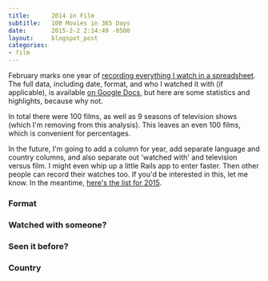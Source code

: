```yaml
---
title:      2014 in Film
subtitle:   100 Movies in 365 Days
date:       2015-2-2 2:14:49 -0500
layout:     blogspot_post
categories:
- film
---
```


<script type="text/javascript" src="https://code.jquery.com/jquery-2.2.4.min.js"></script>
<script type="text/javascript" src="http://cdnjs.cloudflare.com/ajax/libs/underscore.js/1.5.2/underscore-min.js"></script>
<script type="text/javascript" src="http://www.google.com/jsapi"></script>

February marks one year of [recording everything I watch in a spreadsheet](https://www.facebook.com/rabidsnakemonkey/posts/10152176782109330). The full data, including date, format, and who I watched it with (if applicable), is available [on Google Docs](https://docs.google.com/spreadsheets/d/1CLgneANQp1ucZZBqDfCDZHjxMgJfXl6JnwWbLjBCxbo/edit?usp=sharing), but here are some statistics and highlights, because why not.

In total there were 100 films, as well as 9 seasons of television shows (which I'm removing from this analysis). This leaves an even 100 films, which is convenient for percentages.

In the future, I'm going to add a column for year, add separate language and country columns, and also separate out 'watched with' and television versus film. I might even whip up a little Rails app to enter faster. Then other people can record their watches too. If you'd be interested in this, let me know. In the meantime, [here's the list for 2015](https://docs.google.com/spreadsheets/d/1ibICLXrjEgaeJ9eqTT9_fsSevKGm949FUklkmBn4xmo/edit?usp=sharing).

<div id="graph_timeline_calendar" class="graph"></div>

### Format

<div id="graph_pie_source" class="graph"></div>

### Watched with someone?

<div id="graph_pie_social" class="graph"></div>

### Seen it before?

<div id="graph_pie_rewatch" class="graph"></div>

### Country

<div id="graph_pie_location" class="graph"></div>

<div id="graph_table_loved" class="graph"></div>
<div id="graph_table_hated" class="graph"></div>
<div id="graph_table_people" class="graph"></div>

<style></style>

<script type="text/javascript" src="https://code.jquery.com/jquery-2.2.4.min.js"></script>
<script type="text/javascript" src="http://cdnjs.cloudflare.com/ajax/libs/underscore.js/1.5.2/underscore-min.js"></script>
<script type="text/javascript" src="http://www.google.com/jsapi"></script>
<script>
(function(){
google.load('visualization', '1.0', {'packages':['corechart', 'calendar', 'table']});
google.setOnLoadCallback(function(){
  build();
});
// window.onresize = build; //buildTimeline; //refresh on resize

function build(){

  buildTimeline();

  buildPieChart("Sources", 'graph_pie_source', 'source');
  buildPieChart("Social", 'graph_pie_social', 'social');
  buildPieChart("Rewatch", 'graph_pie_rewatch', 'rewatch');
  buildPieChart("Location", 'graph_pie_location', 'country', _.chain(data).countBy('country').pairs().map(function(e){
    if(e[0]=="null") e[0] = "American";
    return e;
  }).value());

  buildTable('graph_table_loved', ['Loved'], _.chain(data).where({opinion: "Positive"}).map(function(e){return ["<a href='"+e.link+"'>"+e.name+"</a>"]}).value());
  buildTable('graph_table_hated', ['Hated'], _.chain(data).where({opinion: "Negative"}).map(function(e){return ["<a href='"+e.link+"'>"+e.name+"</a>"]}).value());
  buildTable('graph_table_people', ["People", "Count"], _.chain(data).pluck('people').flatten().countBy().pairs().sortBy(function(e){return e[1];}).reject(function(e){return e[1]<3;}).reverse().value());

  // console.log(counts_date)

  // var all_dates = [];
  // var start = new Date("2/1/2014");
  // for( var i = 0; i<365; i++ ){
  //   var day = new Date(start.valueOf() + 24*60*60*1000*i);
  //   all_dates.push([day, counts_date[day.toString()] || 0]);
  // }
  // console.log(all_dates)
  // dataTable = new google.visualization.DataTable();
  // dataTable.addColumn({ type: 'date', id: 'Date' });
  // dataTable.addColumn({ type: 'number', id: 'id' });
  // dataTable.addRows(all_dates);
  // var timeline = new google.visualization.LineChart(document.getElementById('graph_timeline_linear'));
  // timeline.draw(dataTable, {
  //   title: "Timeline",
  //   height: 350,
  // }); 
}

function buildTimeline(){
  var counts_date = _.countBy(data, 'date');

  var dataTable = new google.visualization.DataTable();
  dataTable.addColumn({ type: 'date', id: 'Date' });
  dataTable.addColumn({ type: 'number', id: 'id' });
  dataTable.addRows(_.chain(counts_date)
                        .pairs()
                        .map(function(e)
                          {e[0] = new Date(e[0]);
                          return e;
                        })
                        .value()
                    );
  var calendar = new google.visualization.Calendar(document.getElementById('graph_timeline_calendar'));
  calendar.draw(dataTable, {
    title: "Calendar",
    // width: '50%',
    height: 350,
    calendar: {
      cellSize: Math.floor($('main').width()/64),
      cellColor: {
        stroke: '#76a7fa',
        strokeOpacity: 0.5,
        strokeWidth: 1,
      }
    }
  });
}

function buildPieChart(title, id, item, d){
  var pie = new google.visualization.PieChart(document.getElementById(id));
  var dataset = new google.visualization.DataTable();
  dataset.addColumn({type: 'string', id: 'name'});
  dataset.addColumn({type: 'number', id: 'count'});
  dataset.addRows(d||_.chain(data).countBy(item).pairs().value());
  pie.draw(dataset, {
    // title: title||""
  });
}

function buildTable(id, columns, d){
  d.unshift(columns);
  var dataset = google.visualization.arrayToDataTable(d, false);
  new google.visualization.Table(document.getElementById(id)).draw(dataset, {allowHtml: true});
}

var data = [
{name: "Gods And Monsters", date: new Date("2/1/2014"), source: "Nexflix", people: ["Ian McKellen"], comments: "New Queer Cinema. About James Whale", country: null, social: false, rewatch: false,opinion: "Positive", link: "http://www.imdb.com/find?s=all&q=Gods%20And%20Monsters"},
{name: "Rubberneck", date: new Date("2/1/2014"), source: "Nexflix", people: ["Alex Karpovsky"], comments: "", country: null, social: false, rewatch: false,opinion: "", link: "http://www.imdb.com/find?s=all&q=Rubberneck"},
{name: "Tiny Furniture", date: new Date("2/1/2014"), source: "Nexflix", people: ["Lena Dunham", "Alex Karpovsky"], comments: "", country: null, social: false, rewatch: false,opinion: "", link: "http://www.imdb.com/find?s=all&q=Tiny%20Furniture"},
{name: "Star Wars Christmas Special", date: new Date("2/2/2014"), source: "Other Online", people: [], comments: "MST3K version. Watched with Allison", country: null, social: true, rewatch: false,opinion: "", link: "http://www.imdb.com/find?s=all&q=Star%20Wars%20Christmas%20Special"},
{name: "Synecdoche, New York", date: new Date("2/3/2014"), source: "Other Online", people: ["Phillip Seymour Hoffman"], comments: "", country: null, social: false, rewatch: false,opinion: "Positive", link: "http://www.imdb.com/find?s=all&q=Synecdoche%2C%20New%20York"},
{name: "Closely Watched Trains", date: new Date("2/4/2014"), source: "Library", people: [], comments: "Meera recommended. Czech", country: "Czech", social: false, rewatch: false,opinion: "Positive", link: "http://www.imdb.com/find?s=all&q=Closely%20Watched%20Trains"},
{name: "The Lives of Others", date: new Date("2/4/2014"), source: "Library", people: [], comments: "Sarah and Kathryn recommended. German", country: "German", social: false, rewatch: false,opinion: "", link: "http://www.imdb.com/find?s=all&q=The%20Lives%20of%20Others"},
{name: "Martha Marcy May Marlene", date: new Date("2/6/2014"), source: "Library", people: ["Elizabeth Olsen", "Julia Garner"], comments: "psych thriller about cults", country: null, social: false, rewatch: false,opinion: "Positive", link: "http://www.imdb.com/find?s=all&q=Martha%20Marcy%20May%20Marlene"},
{name: "Melancholia", date: new Date("2/11/2014"), source: "Library", people: ["Lars Von Trier", "Charlotte Gainsbourg"], comments: "scifi drama. Sort of watched with Kathryn. Danish", country: "Danish", social: true, rewatch: false,opinion: "Positive", link: "http://www.imdb.com/find?s=all&q=Melancholia"},
{name: "Girl With a Pearl Earring", date: new Date("2/12/2014"), source: "Library", people: ["Scarlett Johansson", "Colin Firth", "Cillian Murphy"], comments: "About the Vermeer painting (fictional). British", country: "British", social: false, rewatch: false,opinion: "", link: "http://www.imdb.com/find?s=all&q=Girl%20With%20a%20Pearl%20Earring"},
{name: "Eraserhead", date: new Date("2/13/2014"), source: "Other Online", people: ["David Lynch"], comments: "", country: null, social: false, rewatch: false,opinion: "", link: "http://www.imdb.com/find?s=all&q=Eraserhead"},
{name: "Good bye, Lenin!", date: new Date("2/13/2014"), source: "Library", people: [], comments: "Sarah and Kathryn recommended. German", country: "German", social: false, rewatch: false,opinion: "", link: "http://www.imdb.com/find?s=all&q=Good%20bye%2C%20Lenin%21"},
{name: "Safety Not Guaranteed", date: new Date("2/14/2014"), source: "Library", people: ["Aubrey Plaza"], comments: "Almost sort of watched with Kathryn", country: null, social: true, rewatch: false,opinion: "", link: "http://www.imdb.com/find?s=all&q=Safety%20Not%20Guaranteed"},
{name: "Gravity", date: new Date("2/15/2014"), source: "Theater", people: ["Sandra Bullock", "George Clooney"], comments: "Kathryn recommended", country: null, social: false, rewatch: false,opinion: "", link: "http://www.imdb.com/find?s=all&q=Gravity"},
{name: "The Man Who Knew Too Much", date: new Date("2/15/2014"), source: "Other Online", people: ["Alfred Hitchcock", "Jimmy Stuart", "Doris Day"], comments: "Watched with Brendan and Meera", country: null, social: true, rewatch: false,opinion: "", link: "http://www.imdb.com/find?s=all&q=The%20Man%20Who%20Knew%20Too%20Much"},
{name: "Psycho", date: new Date("2/15/2014"), source: "Other Online", people: ["Alfred Hitchcock"], comments: "Watched with Brendan and Meera", country: null, social: true, rewatch: true,opinion: "Positive", link: "http://www.imdb.com/find?s=all&q=Psycho"},
{name: "Milk", date: new Date("2/17/2014"), source: "Library", people: ["Gus Van Sant", "Sean Penn", "James Franco"], comments: "New Queer Cinema. Based on true story", country: null, social: false, rewatch: false,opinion: "", link: "http://www.imdb.com/find?s=all&q=Milk"},
{name: "Robin Hood: Men in Tights", date: new Date("3/2/2014"), source: "Nexflix", people: ["Mel Brooks"], comments: "", country: null, social: false, rewatch: false,opinion: "", link: "http://www.imdb.com/find?s=all&q=Robin%20Hood:%20Men%20in%20Tights"},
{name: "Frances Ha", date: new Date("3/6/2014"), source: "Nexflix", people: ["Greta Gerwig", "Adam Driver"], comments: "", country: null, social: false, rewatch: false,opinion: "", link: "http://www.imdb.com/find?s=all&q=Frances%20Ha"},
{name: "Blue Velvet", date: new Date("3/7/2014"), source: "Library", people: ["David Lynch", "Kyle MacLachlan"], comments: "", country: null, social: false, rewatch: false,opinion: "Positive", link: "http://www.imdb.com/find?s=all&q=Blue%20Velvet"},
{name: "Notes on a Scandal", date: new Date("3/9/2014"), source: "Library", people: ["Judi Dench", "Cate Blanchett", "Juno Temple", "Bill Nighy"], comments: "British", country: null, social: false, rewatch: false,opinion: "Positive", link: "http://www.imdb.com/find?s=all&q=Notes%20on%20a%20Scandal"},
{name: "500 Days of Summer", date: new Date("3/10/2014"), source: "Library", people: ["Joseph Gordon-Levitt", "Zooey Deschanel"], comments: "So much groan", country: null, social: false, rewatch: false,opinion: "Negative", link: "http://www.imdb.com/find?s=all&q=500%20Days%20of%20Summer"},
{name: "Cutie and the Boxer", date: new Date("3/13/2014"), source: "Nexflix", people: [], comments: "Documentary", country: null, social: false, rewatch: false,opinion: "", link: "http://www.imdb.com/find?s=all&q=Cutie%20and%20the%20Boxer"},
{name: "Blue is the Warmest Color", date: new Date("3/14/2014"), source: "Nexflix", people: [], comments: "New Queer Cinema. 3 grueling hours of drama interspersed with lesbian porn. French", country: "French", social: false, rewatch: false,opinion: "", link: "http://www.imdb.com/find?s=all&q=Blue%20is%20the%20Warmest%20Color"},
{name: "Fear and Loathing in Las Vegas", date: new Date("4/20/2014"), source: "Library", people: ["Johnny Depp", "Benicio del Toro"], comments: "", country: null, social: false, rewatch: false, opinion: "Positive", link: "http://www.imdb.com/find?s=all&q=Fear%20and%20Loathing%20in%20Las%20Vegas"},
{name: "Frankenstein", date: new Date("4/21/2014"), source: "Library", people: ["James Whale"], comments: "Allison recommended", country: null, social: false, rewatch: false, opinion: "", link: "http://www.imdb.com/find?s=all&q=Frankenstein"},
{name: "Bride of Frankenstein", date: new Date("4/21/2014"), source: "Library", people: ["James Whale"], comments: "Allison recommended", country: null, social: false, rewatch: false, opinion: "", link: "http://www.imdb.com/find?s=all&q=Bride%20of%20Frankenstein"},
{name: "Broken Flowers", date: new Date("5/18/2014"), source: "Nexflix", people: ["Bill Murray"], comments: "", country: null, social: false, rewatch: false, opinion: "", link: "http://www.imdb.com/find?s=all&q=Broken%20Flowers"},
{name: "Don Jon", date: new Date("5/20/2014"), source: "Nexflix", people: ["Joseph Gordon-Levitt", "Scarlett Johansson", "Julianne Moore"], comments: "", country: null, social: false, rewatch: false, opinion: "", link: "http://www.imdb.com/find?s=all&q=Don%20Jon"},
{name: "Taxi Driver", date: new Date("5/20/2014"), source: "Nexflix", people: ["Robert De Niro", "Jodie Foster"], comments: "", country: null, social: false, rewatch: false, opinion: "Positive", link: "http://www.imdb.com/find?s=all&q=Taxi%20Driver"},
{name: "The Raid 2", date: new Date("5/24/2014"), source: "Theater", people: [], comments: "Matt recommended. Watched with Kathryn. Indonesian", country: "Indonesian", social: true, rewatch: false, opinion: "Positive", link: "http://www.imdb.com/find?s=all&q=The%20Raid%202"},
{name: "Exit Through the Gift Shop", date: new Date("5/26/2014"), source: "Nexflix", people: ["Banksy", "Shepard Fairey"], comments: "Street art documentary. British", country: "British", social: false, rewatch: false, opinion: "", link: "http://www.imdb.com/find?s=all&q=Exit%20Through%20the%20Gift%20Shop"},
{name: "Adore", date: new Date("6/15/2014"), source: "Nexflix", people: ["Robin Wright"], comments: "Porn for moms. Couldn't finish it", country: null, social: false, rewatch: false, opinion: "Negative", link: "http://www.imdb.com/find?s=all&q=Adore"},
{name: "Fargo", date: new Date("6/27/2014"), source: "Nexflix", people: ["Coen brothers", "William H. Macy", "Steve Buscemi"], comments: "Eric recommended", country: null, social: false, rewatch: false, opinion: "Positive", link: "http://www.imdb.com/find?s=all&q=Fargo"},
{name: "Noah", date: new Date("7/19/2014"), source: "Other Online", people: ["Darren Aronofsky", "Russel Crowe", "Jennifer Conelly", "Emma Watson", "Anthony Hopkins"], comments: "Such disappoint", country: null, social: false, rewatch: false, opinion: "Negative", link: "http://www.imdb.com/find?s=all&q=Noah"},
{name: "Silence of the Lambs", date: new Date("7/19/2014"), source: "Nexflix", people: ["Anthony Hopkins", "Jodie Foster"], comments: "", country: null, social: false, rewatch: true, opinion: "Positive", link: "http://www.imdb.com/find?s=all&q=Silence%20of%20the%20Lambs"},
{name: "The Pervert's Guide to Ideology", date: new Date("7/19/2014"), source: "Nexflix", people: [], comments: "Documentary lecture. British", country: "British", social: false, rewatch: false, opinion: "", link: "http://www.imdb.com/find?s=all&q=The%20Pervert%27s%20Guide%20to%20Ideology"},
{name: "Snow on Tha Bluff", date: new Date("7/20/2014"), source: "Nexflix", people: [], comments: "Atlanta film about gang life", country: null, social: false, rewatch: false, opinion: "", link: "http://www.imdb.com/find?s=all&q=Snow%20on%20Tha%20Bluff"},
{name: "Duo luo tian shi (Fallen Angels)", date: new Date("7/21/2014"), source: "Nexflix", people: [], comments: "Remarkable cinematography (otherwise utter nonsense). Hong Kong", country: "Hong Kong", social: false, rewatch: false, opinion: "", link: "http://www.imdb.com/find?s=all&q=Duo%20luo%20tian%20shi%20%28Fallen%20Angels%29"},
{name: "Sunshine", date: new Date("7/21/2014"), source: "Other Online", people: ["Cillian Murphy"], comments: "Space!", country: null, social: false, rewatch: true, opinion: "Positive", link: "http://www.imdb.com/find?s=all&q=Sunshine"},
{name: "Efter Brylluppet (After the Wedding)", date: new Date("7/23/2014"), source: "Nexflix", people: ["Susanne Bier", "Mads Mikkelsen"], comments: "Danish", country: "Danish", social: false, rewatch: false, opinion: "", link: "http://www.imdb.com/find?s=all&q=Efter%20Brylluppet%20%28After%20the%20Wedding%29"},
{name: "Kynodontas (Dogtooth)", date: new Date("7/25/2014"), source: "Nexflix", people: [], comments: "Fucked up. Greek", country: "Greek", social: false, rewatch: false, opinion: "Positive", link: "http://www.imdb.com/find?s=all&q=Kynodontas%20%28Dogtooth%29"},
{name: "Only God Forgives", date: new Date("7/25/2014"), source: "Nexflix", people: ["Nicolas Winding Refn", "Ryan Gosling"], comments: "Danish", country: "Danish", social: false, rewatch: false, opinion: "", link: "http://www.imdb.com/find?s=all&q=Only%20God%20Forgives"},
{name: "The Believer", date: new Date("7/30/2014"), source: "Nexflix", people: ["Ryan Gosling"], comments: "Neo-Nazi Jew wtf?", country: null, social: false, rewatch: false, opinion: "", link: "http://www.imdb.com/find?s=all&q=The%20Believer"},
{name: "En Kærlighedshistorie (Kira's Reason: A Love Story)", date: new Date("7/31/2014"), source: "Nexflix", people: ["Ole Christian Madsen", "Lars Mikkelsen"], comments: "Dogme 95. Danish", country: "Danish", social: false, rewatch: false, opinion: "", link: "http://www.imdb.com/find?s=all&q=En%20Kærlighedshistorie%20%28Kira%27s%20Reason:%20A%20Love%20Story%29"},
{name: "Me and You and Everyone We Know", date: new Date("8/2/2014"), source: "Nexflix", people: [], comments: "Watched with Patrick", country: null, social: true, rewatch: false, opinion: "", link: "http://www.imdb.com/find?s=all&q=Me%20and%20You%20and%20Everyone%20We%20Know"},
{name: "Nymphomaniac: Volume I", date: new Date("8/15/2014"), source: "Nexflix", people: ["Lars Von Trier", "Charlotte Gainsbourg", "Stellan Skarsgård", "Christian Slater", "Uma Thurman"], comments: "Danish", country: "Danish", social: false, rewatch: false, opinion: "Positive", link: "http://www.imdb.com/find?s=all&q=Nymphomaniac:%20Volume%20I"},
{name: "Nymphomaniac: Volume II", date: new Date("8/15/2014"), source: "Nexflix", people: ["Lars Von Trier", "Charlotte Gainsbourg", "Stellan Skarsgård", "Christian Slater", "Willem Dafoe"], comments: "Danish", country: "Danish", social: false, rewatch: false, opinion: "", link: "http://www.imdb.com/find?s=all&q=Nymphomaniac:%20Volume%20II"},
{name: "All Good Things", date: new Date("9/13/2014"), source: "Nexflix", people: ["Ryan Gosling", "Kirsten Dunst"], comments: "", country: null, social: false, rewatch: false, opinion: "", link: "http://www.imdb.com/find?s=all&q=All%20Good%20Things"},
{name: "The United States of Leland", date: new Date("9/13/2014"), source: "Nexflix", people: ["Ryan Gosling", "Don Cheadle", "Jena Malone", "Kevin Spacey", "Michelle Williams", "Kerry Washington"], comments: "meh", country: null, social: false, rewatch: false, opinion: "", link: "http://www.imdb.com/find?s=all&q=The%20United%20States%20of%20Leland"},
{name: "Annie Hall", date: new Date("9/14/2014"), source: "Nexflix", people: ["Woody Allen", "Diane Keaton"], comments: "", country: null, social: false, rewatch: false, opinion: "", link: "http://www.imdb.com/find?s=all&q=Annie%20Hall"},
{name: "Dirty Pretty Things", date: new Date("9/14/2014"), source: "Nexflix", people: ["Audrey Tautou", "Chiwetel Ejiofor"], comments: "British", country: "British", social: false, rewatch: false, opinion: "", link: "http://www.imdb.com/find?s=all&q=Dirty%20Pretty%20Things"},
{name: "Pusher", date: new Date("9/14/2014"), source: "Other Online", people: ["Nicolas Winding Refn", "Mads Mikkelsen"], comments: "Danish", country: "Danish", social: false, rewatch: false, opinion: "", link: "http://www.imdb.com/find?s=all&q=Pusher"},
{name: "Prozac Nation", date: new Date("9/14/2014"), source: "Nexflix", people: ["Christina Ricci", "Johnathan Rhys-Myers", "Jason Biggs", "Michelle Williams"], comments: "So uggh. I can't believe I sat through the whole thing", country: null, social: false, rewatch: false, opinion: "Negative", link: "http://www.imdb.com/find?s=all&q=Prozac%20Nation"},
{name: "Almost Famous", date: new Date("9/27/2014"), source: "Library", people: ["Kate Hudson", "Frances McDormand", "Phillip Seymour Hoffman", "Zooey Deschanel"], comments: "", country: null, social: false, rewatch: false, opinion: "", link: "http://www.imdb.com/find?s=all&q=Almost%20Famous"},
{name: "Inside Llewyn Davis", date: new Date("9/28/2014"), source: "Other Online", people: ["Coen brothers", "Oscar Isacc", "Carey Mulligan", "John Goodman", "Adam Driver", "Alex Karpovsky"], comments: "Sort of watched with Kathryn", country: null, social: true, rewatch: false, opinion: "", link: "http://www.imdb.com/find?s=all&q=Inside%20Llewyn%20Davis"},
{name: "Elephant", date: new Date("9/29/2014"), source: "Library", people: ["Gus Van Sant"], comments: "School shooting", country: null, social: false, rewatch: false, opinion: "", link: "http://www.imdb.com/find?s=all&q=Elephant"},
{name: "Performance", date: new Date("10/21/2014"), source: "Library", people: ["Mick Jagger", "James Fox"], comments: "British", country: "British", social: false, rewatch: false, opinion: "", link: "http://www.imdb.com/find?s=all&q=Performance"},
{name: "Doubt", date: new Date("10/22/2014"), source: "Library", people: ["Meryl Streep", "Phillip Seymour Hoffman", "Amy Adams"], comments: "", country: null, social: false, rewatch: false, opinion: "Positive", link: "http://www.imdb.com/find?s=all&q=Doubt"},
{name: "The Hours", date: new Date("10/22/2014"), source: "Nexflix", people: ["Meryl Streep", "Julianne Moore", "Nicole Kidman"], comments: "", country: null, social: false, rewatch: false, opinion: "", link: "http://www.imdb.com/find?s=all&q=The%20Hours"},
{name: "Flammen & Citronen (Flame and Citron)", date: new Date("10/23/2014"), source: "Nexflix", people: ["Ole Christian Madsen", "Mads Mikkelsen", "Stine Stengade", "Thure Lindhardt"], comments: "WWII resistance fighters loosely based on true events. Danish", country: "Danish", social: false, rewatch: false, opinion: "", link: "http://www.imdb.com/find?s=all&q=Flammen%20%26%20Citronen%20%28Flame%20and%20Citron%29"},
{name: "Rosemary's Baby", date: new Date("10/24/2014"), source: "Nexflix", people: ["Roman Polanski", "Mia Farrow", "Ruth Gordon"], comments: "", country: null, social: false, rewatch: false, opinion: "", link: "http://www.imdb.com/find?s=all&q=Rosemary%27s%20Baby"},
{name: "J'ai tué ma mère (I Killed My Mother)", date: new Date("10/25/2014"), source: "Nexflix", people: [], comments: "New Queer Cinema. Canadian", country: "Canadian", social: false, rewatch: false, opinion: "", link: "http://www.imdb.com/find?s=all&q=J%27ai%20tué%20ma%20mère%20%28I%20Killed%20My%20Mother%29"},
{name: "12 Angry Men", date: new Date("10/26/2014"), source: "Nexflix", people: ["Henry Fonda"], comments: "", country: null, social: false, rewatch: false, opinion: "Positive", link: "http://www.imdb.com/find?s=all&q=12%20Angry%20Men"},
{name: "Låt den Rätte Komma In (Let The Right One In)", date: new Date("10/31/2014"), source: "Nexflix", people: [], comments: "Swedish", country: "Swedish", social: false, rewatch: true, opinion: "Positive", link: "http://www.imdb.com/find?s=all&q=Låt%20den%20Rätte%20Komma%20In%20%28Let%20The%20Right%20One%20In%29"},
{name: "Seven", date: new Date("11/15/2014"), source: "Nexflix", people: ["Morgan Freeman", "Brad Pitt"], comments: "", country: null, social: false, rewatch: true, opinion: "", link: "http://www.imdb.com/find?s=all&q=Seven"},
{name: "The Blair Witch Project", date: new Date("11/15/2014"), source: "Nexflix", people: [], comments: "", country: null, social: false, rewatch: false, opinion: "", link: "http://www.imdb.com/find?s=all&q=The%20Blair%20Witch%20Project"},
{name: "Carrie", date: new Date("11/16/2014"), source: "Nexflix", people: ["Sissy Spacek", "Piper Laurie", "John Travolta"], comments: "1976 version", country: null, social: false, rewatch: false, opinion: "", link: "http://www.imdb.com/find?s=all&q=Carrie"},
{name: "The Human Centipede", date: new Date("11/16/2014"), source: "Nexflix", people: [], comments: "", country: null, social: false, rewatch: false, opinion: "", link: "http://www.imdb.com/find?s=all&q=The%20Human%20Centipede"},
{name: "In Bruges", date: new Date("11/16/2014"), source: "Nexflix", people: ["Colin Farrell", "Brendan Gleeson", "Ralph Fiennes"], comments: "British", country: "British", social: false, rewatch: false, opinion: "Positive", link: "http://www.imdb.com/find?s=all&q=In%20Bruges"},
{name: "Devil", date: new Date("11/17/2014"), source: "Nexflix", people: [], comments: "", country: null, social: false, rewatch: false, opinion: "", link: "http://www.imdb.com/find?s=all&q=Devil"},
{name: "Django Unchained", date: new Date("11/17/2014"), source: "Nexflix", people: ["Quentin Tarantino", "Jamie Fox", "Kerry Washington", "Leonardo DiCaprio", "Samuel L. Jackson"], comments: "", country: null, social: false, rewatch: false, opinion: "", link: "http://www.imdb.com/find?s=all&q=Django%20Unchained"},
{name: "En kongelig affære (A Royal Affair)", date: new Date("11/27/2014"), source: "Nexflix", people: ["Nikolaj Arcel", "Mads Mikkelsen", "Alicia Vikander", "David Dencik"], comments: "Danish", country: "Danish", social: false, rewatch: false, opinion: "", link: "http://www.imdb.com/find?s=all&q=En%20kongelig%20affære%20%28A%20Royal%20Affair%29"},
{name: "Filth", date: new Date("11/27/2014"), source: "Nexflix", people: ["James McAvoy", "Jamie Bell", "Eddie Marsan", "Jim Broadbent", "Shirley Henderson"], comments: "Based on Irvine Welsh novel. Scottish", country: "Scottish", social: false, rewatch: false, opinion: "", link: "http://www.imdb.com/find?s=all&q=Filth"},
{name: "Blue Ruin", date: new Date("11/28/2014"), source: "Nexflix", people: [], comments: "Kickstarter-funded film", country: null, social: false, rewatch: false, opinion: "", link: "http://www.imdb.com/find?s=all&q=Blue%20Ruin"},
{name: "Birdman", date: new Date("11/28/2014"), source: "Theater", people: ["Alejandro González Iñárritu", "Michael Keaton", "Zach Galifianakis", "Edward Norton", "Andrea Riseborough", "Amy Ryan", "Emma Stone", "Naomi Watts"], comments: "Watched with Eric", country: null, social: true, rewatch: false, opinion: "", link: "http://www.imdb.com/find?s=all&q=Birdman"},
{name: "Gomorrah", date: new Date("11/29/2014"), source: "Nexflix", people: [], comments: "Italian", country: "Italian", social: false, rewatch: false, opinion: "", link: "http://www.imdb.com/find?s=all&q=Gomorrah"},
{name: "The Manchurian Candidate", date: new Date("12/13/2014"), source: "Nexflix", people: ["Denzel Washington", "Meryl Streep", "Liev Schreiber", "Jon Voight", "Jeffrey Wright", "Al Franken"], comments: "", country: null, social: false, rewatch: false, opinion: "", link: "http://www.imdb.com/find?s=all&q=The%20Manchurian%20Candidate"},
{name: "Bronson", date: new Date("12/13/2014"), source: "Nexflix", people: ["Nicolas Winding Refn", "Tom Hardy"], comments: "British", country: "British", social: false, rewatch: false, opinion: "", link: "http://www.imdb.com/find?s=all&q=Bronson"},
{name: "Star Wars IV: A New Hope", date: new Date("12/13/2014"), source: "Other", people: ["George Lucas", "Mark Hamill", "Harrison Ford", "Carrie Fisher", "Anthony Daniels", "James Earl Jones", "Alec Guinness", "Peter Cushing"], comments: "Watched with Family", country: null, social: true, rewatch: true, opinion: "", link: "http://www.imdb.com/find?s=all&q=Star%20Wars%20IV:%20A%20New%20Hope"},
{name: "Star Wars V: The Empire Strikes Back", date: new Date("12/13/2014"), source: "Other", people: ["George Lucas", "Mark Hamill", "Harrison Ford", "Carrie Fisher", "Anthony Daniels", "James Earl Jones", "Billy Dee Williams", "Frank Oz"], comments: "Watched with Family", country: null, social: true, rewatch: true, opinion: "", link: "http://www.imdb.com/find?s=all&q=Star%20Wars%20V:%20The%20Empire%20Strikes%20Back"},
{name: "American Horror Story Season 1", date: new Date("12/23/2014"), source: "Nexflix", people: [], comments: "It started with such promise", country: null, social: false, rewatch: false, opinion: "", link: "http://www.imdb.com/find?s=all&q=American%20Horror%20Story%20Season%201"},
{name: "Team America: World Police", date: new Date("12/24/2014"), source: "Nexflix", people: [], comments: "", country: null, social: false, rewatch: false, opinion: "", link: "http://www.imdb.com/find?s=all&q=Team%20America:%20World%20Police"},
{name: "Star Wars VI: Return of the Jedi", date: new Date("12/25/2014"), source: "Other", people: ["George Lucas", "Mark Hamill", "Harrison Ford", "Carrie Fisher", "Anthony Daniels", "James Earl Jones", "Billy Dee Williams", "Frank Oz"], comments: "Watched with Family", country: null, social: true, rewatch: true, opinion: "", link: "http://www.imdb.com/find?s=all&q=Star%20Wars%20VI:%20Return%20of%20the%20Jedi"},
{name: "Casablanca", date: new Date("12/26/2014"), source: "Other", people: ["Humphrey Bogart", "Ingrid Bergman"], comments: "Watched with Family", country: null, social: true, rewatch: true, opinion: "", link: "http://www.imdb.com/find?s=all&q=Casablanca"},
{name: "Enter The Void", date: new Date("12/26/2014"), source: "Nexflix", people: [], comments: "", country: null, social: false, rewatch: false, opinion: "", link: "http://www.imdb.com/find?s=all&q=Enter%20The%20Void"},
{name: "The Wolf of Wall Street", date: new Date("12/30/2014"), source: "Nexflix", people: ["Martin Scorsese", "Leonardo DiCaprio", "Jonah Hill", "Rob Reiner", "Matthew McConaughey"], comments: "", country: null, social: false, rewatch: false, opinion: "", link: "http://www.imdb.com/find?s=all&q=The%20Wolf%20of%20Wall%20Street"},
{name: "The Double", date: new Date("1/1/2015"), source: "Nexflix", people: ["Richard Ayoade", "Jesse Eisenberg", "Mia Wasikowska", "Wallace Shawn", "James Fox", "Craig Roberts", "Yasmin Paige", "Noah Taylor", "J Mascis"], comments: "British", country: "British", social: false, rewatch: false, opinion: "Positive", link: "http://www.imdb.com/find?s=all&q=The%20Double"},
{name: "Foxcatcher", date: new Date("1/4/2015"), source: "Theater", people: ["Steve Carell", "Channing Tatum", "Mark Ruffalo"], comments: "Watched with Kathryn", country: null, social: true, rewatch: false, opinion: "", link: "http://www.imdb.com/find?s=all&q=Foxcatcher"},
{name: "Frogs", date: new Date("1/17/2015"), source: "Nexflix", people: [], comments: "Watched with Kathryn", country: null, social: true, rewatch: false, opinion: "", link: "http://www.imdb.com/find?s=all&q=Frogs"},
{name: "The Dark Crystal", date: new Date("1/17/2015"), source: "Nexflix", people: ["Jim Henson", "Frank Oz"], comments: "Watched with Kathryn", country: null, social: true, rewatch: true, opinion: "", link: "http://www.imdb.com/find?s=all&q=The%20Dark%20Crystal"},
{name: "Godzilla vs. Mothra", date: new Date("1/17/2015"), source: "Nexflix", people: [], comments: "Watched with Kathryn. Japanese", country: "Japanese", social: true, rewatch: false, opinion: "", link: "http://www.imdb.com/find?s=all&q=Godzilla%20vs%2E%20Mothra"},
{name: "Vi är bäst! (We Are the Best!)", date: new Date("1/19/2015"), source: "Nexflix", people: ["David Dencik"], comments: "Kathryn recommended. Swedish-Danish", country: "Swedish/Danish", social: false, rewatch: false, opinion: "Positive", link: "http://www.imdb.com/find?s=all&q=Vi%20är%20bäst%21%20%28We%20Are%20the%20Best%21%29"},
{name: "Disconnect", date: new Date("1/20/2015"), source: "Library", people: ["Jason Bateman", "Alexander Skarsgard", "Michael Nyqvist", "Max Thieriot"], comments: "", country: null, social: false, rewatch: false, opinion: "", link: "http://www.imdb.com/find?s=all&q=Disconnect"},
{name: "The Ides of March", date: new Date("1/21/2015"), source: "Library", people: ["George Clooney", "Ryan Gosling", "Philip Seymour Hoffman", "Paul Giamatti", "Evan Rachel Wood", "Marisa Tomei", "Jeffrey Wright"], comments: "", country: null, social: false, rewatch: false, opinion: "", link: "http://www.imdb.com/find?s=all&q=The%20Ides%20of%20March"},
{name: "Snatch", date: new Date("1/22/2015"), source: "Nexflix", people: ["Guy Ritchie", "Jason Statham", "Brad Pitt", "Benicio Del Toro"], comments: "Pseudo-sequal to Lock, Stock.", country: "British", social: false, rewatch: false, opinion: "", link: "http://www.imdb.com/find?s=all&q=Snatch"},
{name: "Killing Them Softly", date: new Date("1/22/2015"), source: "Nexflix", people: ["Brad Pitt"], comments: "", country: null, social: false, rewatch: false, opinion: "", link: "http://www.imdb.com/find?s=all&q=Killing%20Them%20Softly"},
{name: "Anaconda", date: new Date("1/29/2015"), source: "Other", people: ["Jennifer Lopez", "Ice Cube", "Jon Voight", "Eric Stoltz", "Owen Wilson"], comments: "On Spanish-language cable channel. Watched with Dad", country: null, social: true, rewatch: false, opinion: "", link: "http://www.imdb.com/find?s=all&q=Anaconda"},
{name: "Tinker, Tailor, Soldier, Spy", date: new Date("1/30/2015"), source: "Nexflix", people: ["Gary Oldman", "Colin Firth", "Tom Hardy", "John Hurt", "Benedict Cumberbatch", "David Dencik"], comments: "", country: null, social: false, rewatch: false, opinion: "", link: "http://www.imdb.com/find?s=all&q=Tinker%2C%20Tailor%2C%20Soldier%2C%20Spy"},
{name: "Two Days, One Night", date: new Date("1/31/2015"), source: "Theater", people: ["Marion Cotillard"], comments: "Watched with Kathryn. Belgian", country: "Belgian", social: true, rewatch: false, opinion: "", link: "http://www.imdb.com/find?s=all&q=Two%20Days%2C%20One%20Night"},
];
})();
</script>